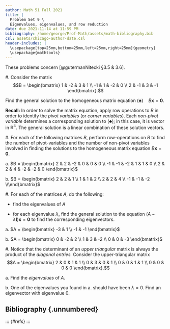 ```yaml
---
author: Math 51 Fall 2021
title: |
  Problem Set 9 \
  Eigenvalues, eigenvalues, and row reduction
date: due 2021-11-14 at 11:59 PM
bibliography: /home/george/Prof-Math/assets/math-bibliography.bib
csl: assets/chicago-author-date.csl
header-includes: |
  \usepackage[top=25mm,bottom=25mm,left=25mm,right=25mm]{geometry}
  \usepackage{mathtools}
---
```

These problems concern [@gutermanNitecki §3.5 & 3.6].

#. Consider the matrix $$B = \begin{bmatrix}
   1 & -2 & 3 & 1 \\
   -1 & 1 & -2 & 0 \\
   2 & -1 & 3 & -1
   \end{bmatrix}.$$
   
   Find the general solution to the homogeneous matrix equation
   $(\clubsuit) \quad B \mathbf{x} = \mathbf{0}$.
   
   **Recall:** In order to solve the matrix equation, apply row
   operations to $B$ in order to identify the *pivot variables* (or
   *corner variables*).  Each *non-pivot variable* determines a
   corresponding solution  to $(\clubsuit)$; in this case, it is
   vector in $\mathbb{R}^4$. The general solution is a linear
   combination of these solution vectors.

#. For each of the following matrices $B$, perform row-operations on $B$ 
   to find the number of pivot-variables and the number of non-pivot
   variables involved in finding the solutions to the homogeneous
   matrix equation $B\mathbf{x} = \mathbf{0}$.
   
   a. $B = \begin{bmatrix} 2 & 2 & -2 & 0 & 0 & 0 \\ -1 & -1 & -2 & 1 & 1
      & 0 \\ 2 & 2 & 4 & -2 & -2 & 0 \end{bmatrix}$
	  
   b. $B = \begin{bmatrix} 2 & 2 & 1 \\ 1 & 1 & 2 \\ 2 & 2 & 4 \\ 
   -1 & -1 & -2 \\\end{bmatrix}$
	  

#. For each of the matrices $A$, do the following:

   - find the eigenvalues of $A$
   
   - for each eigenvalue $\lambda$, find the general solution to the
     equation $(A-\lambda \mathbf{I})\mathbf{x} = \mathbf{0}$ to find
	 the corresponding eigenvectors.
   
   a. $A = \begin{bmatrix} -3 & 1 \\ -1 & -1 \end{bmatrix}$
   
   b. $A = \begin{bmatrix} 0 & -2 & 2 \\ 1 & 3 & -2 \\ 0 & 0 & -3
      \end{bmatrix}$

#. Notice that the determinant of an *upper triangular* matrix is always the product of the 
   *diagonal entries.* Consider the upper-triangular matrix $$A =
   \begin{bmatrix} 2 & 0 & 1 & 1 \\ 0 & 3 & 0 & 1 \\ 0 & 0 & 1 & 1 \\
   0 & 0 & 0 & 0 \end{bmatrix}.$$
  
   a. Find the *eigenvalues* of $A$.
	
   b. One of the eigenvalues you found in a. should have been $\lambda
      = 0$. Find an eigenvector with eigenvalue $0$.


## Bibliography {.unnumbered} 

::: {#refs} 
:::
